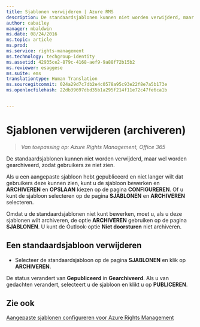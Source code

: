 ```yaml
---
title: Sjablonen verwijderen | Azure RMS
description: De standaardsjablonen kunnen niet worden verwijderd, maar wel worden gearchiveerd, zodat gebruikers ze niet zien.
author: cabailey
manager: mbaldwin
ms.date: 08/24/2016
ms.topic: article
ms.prod: 
ms.service: rights-management
ms.technology: techgroup-identity
ms.assetid: 42935ce2-879c-4168-aef9-9a88f72b15b2
ms.reviewer: esaggese
ms.suite: ems
translationtype: Human Translation
ms.sourcegitcommit: 024a29d7c7db2e4c0578a95c93e22f8e7a5b173e
ms.openlocfilehash: 22db39697dbd35b1a295f214f11e72c47fe6ca1b


---
```



# Sjablonen verwijderen (archiveren)

>*Van toepassing op: Azure Rights Management, Office 365*

De standaardsjablonen kunnen niet worden verwijderd, maar wel worden gearchiveerd, zodat gebruikers ze niet zien.

Als u een aangepaste sjabloon hebt gepubliceerd en niet langer wilt dat gebruikers deze kunnen zien, kunt u de sjabloon bewerken en **ARCHIVEREN** en **OPSLAAN** kiezen op de pagina **CONFIGUREREN**. Of u kunt de sjabloon selecteren op de pagina **SJABLONEN** en **ARCHIVEREN** selecteren.

Omdat u de standaardsjablonen niet kunt bewerken, moet u, als u deze sjablonen wilt archiveren, de optie **ARCHIVEREN** gebruiken op de pagina **SJABLONEN**. U kunt de Outlook-optie **Niet doorsturen** niet archiveren.

## Een standaardsjabloon verwijderen

-   Selecteer de standaardsjabloon op de pagina **SJABLONEN** en klik op **ARCHIVEREN**.

De status verandert van **Gepubliceerd** in **Gearchiveerd**. Als u van gedachten verandert, selecteert u de sjabloon en klikt u op **PUBLICEREN**.



## Zie ook
[Aangepaste sjablonen configureren voor Azure Rights Management](configure-custom-templates.md)


<!--HONumber=Aug16_HO4-->


